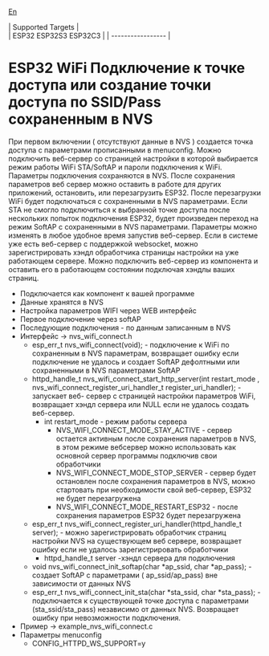 [En](/README.md)

| Supported Targets |  
| ESP32 ESP32S3 ESP32C3 | 
| ----------------- |

# ESP32 WiFi Подключение к точке доступа или создание точки доступа по SSID/Pass сохраненным в NVS
При первом включении ( отсутствуют данные в NVS ) создается точка доступа с параметрами прописанными в menuconfig.
Можно подключить веб-сервер со страницей настройки в которой выбирается режим работы WiFi STA/SoftAP и пароли подключения к WiFi.
Параметры подключения сохраняются в NVS. После сохранения параметров веб сервер можно оставить в работе для других приложений, остановить, или перезагрузить ESP32. После перезагрузки WiFi будет подключаться с сохраненными в NVS параметрами.
Если STA не смогло подключиться к выбранной точке доступа после нескольких попыток подключения ESP32, будет произведен переход на режим SoftAP с сохраненными в NVS параметрами. Параметры можно изменять в любое удобное время запустив веб-сервер. Если в системе уже есть веб-сервер с поддержкой websocket, можно зарегистрировать хэндл обработчика страницы настройки на уже работающем сервере. Можно подключить веб-сервер из компонента и оставить его в работающем состоянии подключая хэндлы ваших страниц.
 - Подключается как компонент к вашей программе
 - Данные хранятся в NVS
 - Настройка параметров WIFI через WEB интерфейс
 - Первое подключение через softAP
 - Последующие подключения - по данным записанным в NVS
 - Интерфейс -> nvs_wifi_connect.h
    - esp_err_t nvs_wifi_connect(void); - подключение к WiFi по сохраненным в NVS параметрам, возвращает ошибку если подключение не удалось и создает SoftAP дефолтными или сохраненными в NVS параметрами SoftAP
    - httpd_handle_t nvs_wifi_connect_start_http_server(int restart_mode , nvs_wifi_connect_register_uri_handler_t register_uri_handler); - запускает веб- сервер с страницей настройки параметров WiFi, возвращает хэндл сервера или NULL если не удалось создать веб-сервер.
      - int restart_mode - режим работы сервера
        - NVS_WIFI_CONNECT_MODE_STAY_ACTIVE - сервер остается активным после сохранения параметров в NVS, в этом режиме вебсервер можно использовать как основной сервер программы подключив свои обработчики
        - NVS_WIFI_CONNECT_MODE_STOP_SERVER - сервер будет остановлен после сохранения параметров в NVS, можно стартовать при необходимости свой веб-сервер, ESP32 не будет перезагружена
        - NVS_WIFI_CONNECT_MODE_RESTART_ESP32 - после сохранения параметров ESP32 будет перезагружена
    - esp_err_t nvs_wifi_connect_register_uri_handler(httpd_handle_t server); - можно зарегистрировать обработчик страниц настройки NVS на существующем веб сервере, возвращает ошибку если не удалось зарегистрировать обработчики
      -  httpd_handle_t server -хэндл сервера для подключения
    - void nvs_wifi_connect_init_softap(char *ap_ssid, char *ap_pass); - создает SoftAP c параметрами ( ap_ssid/ap_pass) вне зависимости от данных NVS
    - esp_err_t nvs_wifi_connect_init_sta(char *sta_ssid, char *sta_pass); - подключается к существующей точке доступа с параметрами (sta_ssid/sta_pass) независимо от данных NVS. Возвращает ошибку при невозможности подключения.
 - Пример  -> example_nvs_wifi_connect.c
 - Параметры menuconfig
    - CONFIG_HTTPD_WS_SUPPORT=y
